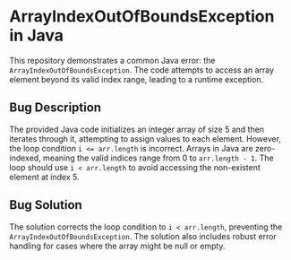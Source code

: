 # ArrayIndexOutOfBoundsException in Java

This repository demonstrates a common Java error: the `ArrayIndexOutOfBoundsException`. The code attempts to access an array element beyond its valid index range, leading to a runtime exception.

## Bug Description

The provided Java code initializes an integer array of size 5 and then iterates through it, attempting to assign values to each element. However, the loop condition `i <= arr.length` is incorrect. Arrays in Java are zero-indexed, meaning the valid indices range from 0 to `arr.length - 1`. The loop should use `i < arr.length` to avoid accessing the non-existent element at index 5.

## Bug Solution

The solution corrects the loop condition to `i < arr.length`, preventing the `ArrayIndexOutOfBoundsException`.  The solution also includes robust error handling for cases where the array might be null or empty.